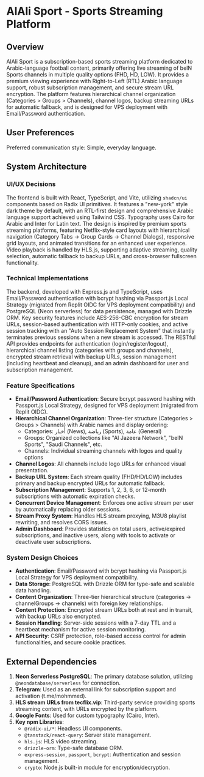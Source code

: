 # AlAli Sport - Sports Streaming Platform

## Overview

AlAli Sport is a subscription-based sports streaming platform dedicated to Arabic-language football content, primarily offering live streaming of beIN Sports channels in multiple quality options (FHD, HD, LOW). It provides a premium viewing experience with Right-to-Left (RTL) Arabic language support, robust subscription management, and secure stream URL encryption. The platform features hierarchical channel organization (Categories > Groups > Channels), channel logos, backup streaming URLs for automatic fallback, and is designed for VPS deployment with Email/Password authentication.

## User Preferences

Preferred communication style: Simple, everyday language.

## System Architecture

### UI/UX Decisions

The frontend is built with React, TypeScript, and Vite, utilizing `shadcn/ui` components based on Radix UI primitives. It features a "new-york" style dark theme by default, with an RTL-first design and comprehensive Arabic language support achieved using Tailwind CSS. Typography uses Cairo for Arabic and Inter for Latin text. The design is inspired by premium sports streaming platforms, featuring Netflix-style card layouts with hierarchical navigation (Category Tabs → Group Cards → Channel Dialogs), responsive grid layouts, and animated transitions for an enhanced user experience. Video playback is handled by HLS.js, supporting adaptive streaming, quality selection, automatic fallback to backup URLs, and cross-browser fullscreen functionality.

### Technical Implementations

The backend, developed with Express.js and TypeScript, uses Email/Password authentication with bcrypt hashing via Passport.js Local Strategy (migrated from Replit OIDC for VPS deployment compatibility) and PostgreSQL (Neon serverless) for data persistence, managed with Drizzle ORM. Key security features include AES-256-CBC encryption for stream URLs, session-based authentication with HTTP-only cookies, and active session tracking with an "Auto Session Replacement System" that instantly terminates previous sessions when a new stream is accessed. The RESTful API provides endpoints for authentication (login/register/logout), hierarchical channel listing (categories with groups and channels), encrypted stream retrieval with backup URLs, session management (including heartbeat and cleanup), and an admin dashboard for user and subscription management.

### Feature Specifications

- **Email/Password Authentication**: Secure bcrypt password hashing with Passport.js Local Strategy, designed for VPS deployment (migrated from Replit OIDC).
- **Hierarchical Channel Organization**: Three-tier structure (Categories > Groups > Channels) with Arabic names and display ordering:
  - Categories: أخبار (News), رياضة (Sports), عامة (General)
  - Groups: Organized collections like "Al Jazeera Network", "beIN Sports", "Saudi Channels", etc.
  - Channels: Individual streaming channels with logos and quality options
- **Channel Logos**: All channels include logo URLs for enhanced visual presentation.
- **Backup URL System**: Each stream quality (FHD/HD/LOW) includes primary and backup encrypted URLs for automatic fallback.
- **Subscription Management**: Supports 1, 2, 3, 6, or 12-month subscriptions with automatic expiration checks.
- **Concurrent Device Management**: Enforces one active stream per user by automatically replacing older sessions.
- **Stream Proxy System**: Handles HLS stream proxying, M3U8 playlist rewriting, and resolves CORS issues.
- **Admin Dashboard**: Provides statistics on total users, active/expired subscriptions, and inactive users, along with tools to activate or deactivate user subscriptions.

### System Design Choices

- **Authentication**: Email/Password with bcrypt hashing via Passport.js Local Strategy for VPS deployment compatibility.
- **Data Storage**: PostgreSQL with Drizzle ORM for type-safe and scalable data handling.
- **Content Organization**: Three-tier hierarchical structure (categories → channelGroups → channels) with foreign key relationships.
- **Content Protection**: Encrypted stream URLs both at rest and in transit, with backup URLs also encrypted.
- **Session Handling**: Server-side sessions with a 7-day TTL and a heartbeat mechanism for active session monitoring.
- **API Security**: CSRF protection, role-based access control for admin functionalities, and secure cookie practices.

## External Dependencies

1.  **Neon Serverless PostgreSQL**: The primary database solution, utilizing `@neondatabase/serverless` for connection.
2.  **Telegram**: Used as an external link for subscription support and activation (t.me/mohmmed).
3.  **HLS stream URLs from tecflix.vip**: Third-party service providing sports streaming content, with URLs encrypted by the platform.
4.  **Google Fonts**: Used for custom typography (Cairo, Inter).
5.  **Key npm Libraries**:
    *   `@radix-ui/*`: Headless UI components.
    *   `@tanstack/react-query`: Server state management.
    *   `hls.js`: HLS video streaming.
    *   `drizzle-orm`: Type-safe database ORM.
    *   `express-session`, `passport`, `bcrypt`: Authentication and session management.
    *   `crypto`: Node.js built-in module for encryption/decryption.